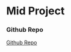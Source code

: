 # Mid Project

### Github Repo

[Github Repo](https://github.com/Elena99999/1101-1N-sweb2-210410162)

